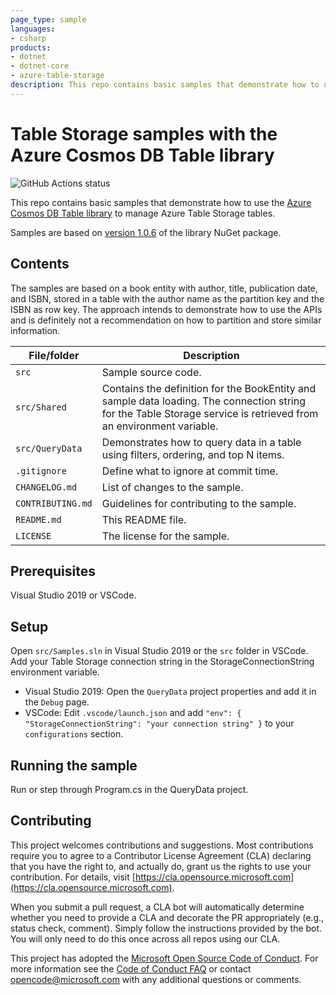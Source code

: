 ```yaml
---
page_type: sample
languages:
- csharp
products:
- dotnet
- dotnet-core
- azure-table-storage
description: This repo contains basic samples that demonstrate how to use the Azure Cosmos DB Table library to manage Azure Table Storage tables.
---
```


# Table Storage samples with the Azure Cosmos DB Table library

![GitHub Actions status](https://github.com/Azure-Samples/table-storage-samples-csharp/workflows/build/badge.svg)

This repo contains basic samples that demonstrate how to use the [Azure Cosmos DB Table library](https://docs.microsoft.com/en-us/azure/cosmos-db/table-sdk-dotnet-standard) to manage Azure Table Storage tables.

Samples are based on [version 1.0.6](https://www.nuget.org/packages/Microsoft.Azure.Cosmos.Table/1.0.6) of the library NuGet package.

## Contents

The samples are based on a book entity with author, title, publication date, and ISBN, stored in a table with the author name
as the partition key and the ISBN as row key. The approach intends to demonstrate how to use the APIs and is definitely not
a recommendation on how to partition and store similar information.

| File/folder       | Description                                |
|-------------------|--------------------------------------------|
| `src`             | Sample source code.                        |
| `src/Shared`      | Contains the definition for the BookEntity and sample data loading. The connection string for the Table Storage service is retrieved from an environment variable. |
| `src/QueryData`    | Demonstrates how to query data in a table using filters, ordering, and top N items. |
| `.gitignore`      | Define what to ignore at commit time.      |
| `CHANGELOG.md`    | List of changes to the sample.             |
| `CONTRIBUTING.md` | Guidelines for contributing to the sample. |
| `README.md`       | This README file.                          |
| `LICENSE`         | The license for the sample.                |

## Prerequisites

Visual Studio 2019 or VSCode.

## Setup

Open `src/Samples.sln` in Visual Studio 2019 or the `src` folder in VSCode.
Add your Table Storage connection string in the StorageConnectionString environment variable.

* Visual Studio 2019: Open the `QueryData` project properties and add it in the `Debug` page.
* VSCode: Edit `.vscode/launch.json` and add `"env": { "StorageConnectionString": "your connection string" }` to your `configurations` section.

## Running the sample

Run or step through Program.cs in the QueryData project.

## Contributing

This project welcomes contributions and suggestions.  Most contributions require you to agree to a
Contributor License Agreement (CLA) declaring that you have the right to, and actually do, grant us
the rights to use your contribution. For details, visit [https://cla.opensource.microsoft.com](https://cla.opensource.microsoft.com).

When you submit a pull request, a CLA bot will automatically determine whether you need to provide
a CLA and decorate the PR appropriately (e.g., status check, comment). Simply follow the instructions
provided by the bot. You will only need to do this once across all repos using our CLA.

This project has adopted the [Microsoft Open Source Code of Conduct](https://opensource.microsoft.com/codeofconduct/).
For more information see the [Code of Conduct FAQ](https://opensource.microsoft.com/codeofconduct/faq/) or
contact [opencode@microsoft.com](mailto:opencode@microsoft.com) with any additional questions or comments.
